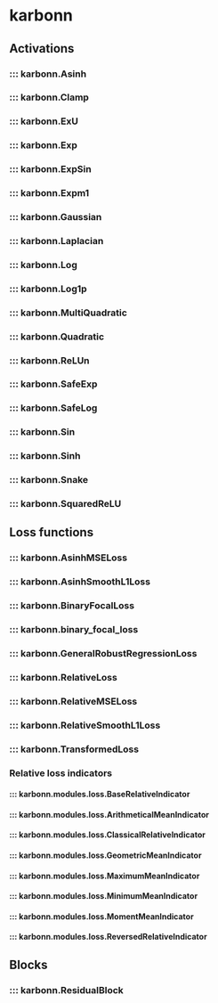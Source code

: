# karbonn

## Activations

### ::: karbonn.Asinh

### ::: karbonn.Clamp

### ::: karbonn.ExU

### ::: karbonn.Exp

### ::: karbonn.ExpSin

### ::: karbonn.Expm1

### ::: karbonn.Gaussian

### ::: karbonn.Laplacian

### ::: karbonn.Log

### ::: karbonn.Log1p

### ::: karbonn.MultiQuadratic

### ::: karbonn.Quadratic

### ::: karbonn.ReLUn

### ::: karbonn.SafeExp

### ::: karbonn.SafeLog

### ::: karbonn.Sin

### ::: karbonn.Sinh

### ::: karbonn.Snake

### ::: karbonn.SquaredReLU

## Loss functions

### ::: karbonn.AsinhMSELoss

### ::: karbonn.AsinhSmoothL1Loss

### ::: karbonn.BinaryFocalLoss

### ::: karbonn.binary_focal_loss

### ::: karbonn.GeneralRobustRegressionLoss

### ::: karbonn.RelativeLoss

### ::: karbonn.RelativeMSELoss

### ::: karbonn.RelativeSmoothL1Loss

### ::: karbonn.TransformedLoss

### Relative loss indicators

#### ::: karbonn.modules.loss.BaseRelativeIndicator

#### ::: karbonn.modules.loss.ArithmeticalMeanIndicator

#### ::: karbonn.modules.loss.ClassicalRelativeIndicator

#### ::: karbonn.modules.loss.GeometricMeanIndicator

#### ::: karbonn.modules.loss.MaximumMeanIndicator

#### ::: karbonn.modules.loss.MinimumMeanIndicator

#### ::: karbonn.modules.loss.MomentMeanIndicator

#### ::: karbonn.modules.loss.ReversedRelativeIndicator

## Blocks

### ::: karbonn.ResidualBlock
